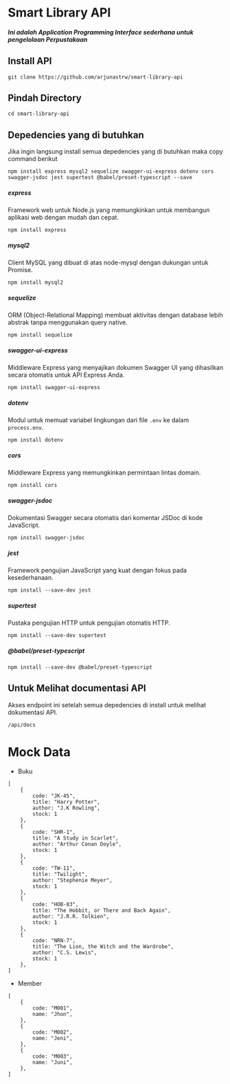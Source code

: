 # Smart Library API
##### Ini adalah Application Programming Interface sederhana untuk pengelolaan Perpustakaan


## Install API
````
git clone https://github.com/arjunastrw/smart-library-api
````
## Pindah Directory
````
cd smart-library-api
````
##  Depedencies yang di butuhkan
Jika ingin langsung install semua depedencies yang di butuhkan maka copy command berikut
````
npm install express mysql2 sequelize swagger-ui-express dotenv cors swagger-jsdoc jest supertest @babel/preset-typescript --save
````
##### express
Framework web untuk Node.js yang memungkinkan untuk membangun aplikasi web dengan mudah dan cepat.
````
npm install express
````
##### mysql2
Client MySQL yang dibuat di atas node-mysql dengan dukungan untuk Promise.
````
npm install mysql2
````
##### sequelize
ORM (Object-Relational Mapping) membuat aktivitas dengan database lebih abstrak tanpa menggunakan query native.
````
npm install sequelize
````
##### swagger-ui-express
Middleware Express yang menyajikan dokumen Swagger UI yang dihasilkan secara otomatis untuk API Express Anda.
````
npm install swagger-ui-express
````
##### dotenv
Modul untuk memuat variabel lingkungan dari file `.env` ke dalam `process.env`.
````
npm install dotenv
````
##### cors
Middleware Express yang memungkinkan permintaan lintas domain.
````
npm install cors
````
##### swagger-jsdoc
Dokumentasi Swagger secara otomatis dari komentar JSDoc di kode JavaScript.
````
npm install swagger-jsdoc
````
##### jest
Framework pengujian JavaScript yang kuat dengan fokus pada kesederhanaan.
````
npm install --save-dev jest
````
##### supertest
Pustaka pengujian HTTP untuk pengujian otomatis HTTP.
````
npm install --save-dev supertest
````
##### @babel/preset-typescript
````
npm install --save-dev @babel/preset-typescript
````
## Untuk Melihat documentasi API
Akses endpoint ini setelah semua depedencies di install untuk melihat dokumentasi API.
````
/api/docs
````

# Mock Data 
- Buku
````
[
    {
        code: "JK-45",
        title: "Harry Potter",
        author: "J.K Rowling",
        stock: 1
    },
    {
        code: "SHR-1",
        title: "A Study in Scarlet",
        author: "Arthur Conan Doyle",
        stock: 1
    },
    {
        code: "TW-11",
        title: "Twilight",
        author: "Stephenie Meyer",
        stock: 1
    },
    {
        code: "HOB-83",
        title: "The Hobbit, or There and Back Again",
        author: "J.R.R. Tolkien",
        stock: 1
    },
    {
        code: "NRN-7",
        title: "The Lion, the Witch and the Wardrobe",
        author: "C.S. Lewis",
        stock: 1
    },
]
````
- Member
````
[
    {
        code: "M001",
        name: "Jhon",
    },
    {
        code: "M002",
        name: "Jeni",
    },
    {
        code: "M003",
        name: "Juni",
    },
]
````
